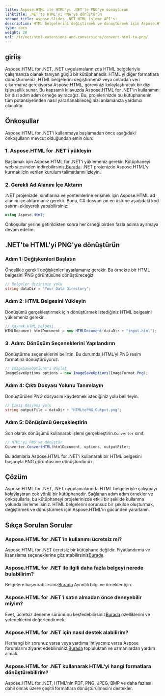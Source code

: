 ```yaml
---
title: Aspose.HTML ile HTML'yi .NET'te PNG'ye dönüştürün
linktitle: .NET'te HTML'yi PNG'ye dönüştürün
second_title: Aspose.Slides .NET HTML işleme API'si
description: HTML belgelerini değiştirmek ve dönüştürmek için Aspose.HTML for .NET'in nasıl kullanılacağını keşfedin. Etkili .NET geliştirme için adım adım kılavuz.
type: docs
weight: 20
url: /tr/net/html-extensions-and-conversions/convert-html-to-png/
---
```


## giriiş

Aspose.HTML for .NET, .NET uygulamalarınızda HTML belgeleriyle çalışmanıza olanak tanıyan güçlü bir kütüphanedir. HTML'yi diğer formatlara dönüştürmeniz, HTML belgelerini değiştirmeniz veya onlardan veri çıkarmanız gerekiyorsa Aspose.HTML, görevinizi kolaylaştıracak bir dizi işlevsellik sunar. Bu kapsamlı kılavuzda Aspose.HTML for .NET'in kullanımını bir dizi adım adım örneğe ayıracağız. Bu, projelerinizde bu kütüphanenin tüm potansiyelinden nasıl yararlanabileceğinizi anlamanıza yardımcı olacaktır.

## Önkoşullar

Aspose.HTML for .NET'i kullanmaya başlamadan önce aşağıdaki önkoşulların mevcut olduğundan emin olun:

### 1. Aspose.HTML for .NET'i yükleyin

 Başlamak için Aspose.HTML for .NET'i yüklemeniz gerekir. Kütüphaneyi web sitesinden indirebilirsiniz,[Burada](https://releases.aspose.com/html/net/). .NET projenizde Aspose.HTML'yi kurmak için verilen kurulum talimatlarını izleyin.

### 2. Gerekli Ad Alanını İçe Aktarın

.NET projenizde, sınıflarına ve yöntemlerine erişmek için Aspose.HTML ad alanını içe aktarmanız gerekir. Bunu, C# dosyanızın en üstüne aşağıdaki kod satırını ekleyerek yapabilirsiniz:

```csharp
using Aspose.Html;
```

Önkoşullar yerine getirildikten sonra her örneği birden fazla adıma ayırmaya devam edelim:

## .NET'te HTML'yi PNG'ye dönüştürün

### Adım 1: Değişkenleri Başlatın

Öncelikle gerekli değişkenleri ayarlamanız gerekir. Bu örnekte bir HTML belgesini PNG görüntüsüne dönüştüreceğiz.

```csharp
// Belgeler dizininin yolu
string dataDir = "Your Data Directory";
```

### Adım 2: HTML Belgesini Yükleyin

Dönüşümü gerçekleştirmek için dönüştürmek istediğiniz HTML belgesini yüklemeniz gerekir. 

```csharp
// Kaynak HTML belgesi
HTMLDocument htmlDocument = new HTMLDocument(dataDir + "input.html");
```

### 3. Adım: Dönüşüm Seçeneklerini Yapılandırın

Dönüştürme seçeneklerini belirtin. Bu durumda HTML'yi PNG resim formatına dönüştürüyoruz.

```csharp
// ImageSaveOptions'ı Başlat
ImageSaveOptions options = new ImageSaveOptions(ImageFormat.Png);
```

### Adım 4: Çıktı Dosyası Yolunu Tanımlayın

Dönüştürülen PNG dosyasını kaydetmek istediğiniz yolu belirleyin.

```csharp
// Çıkış dosyası yolu
string outputFile = dataDir + "HTMLtoPNG_Output.png";
```

### Adım 5: Dönüşümü Gerçekleştirin

 Son olarak dönüşümü kullanarak işlemi gerçekleştirin.`Converter` sınıf.

```csharp
// HTML'yi PNG'ye dönüştür
Converter.ConvertHTML(htmlDocument, options, outputFile);
```

Bu adımlarla Aspose.HTML for .NET'i kullanarak bir HTML belgesini başarıyla PNG görüntüsüne dönüştürdünüz.

## Çözüm

Aspose.HTML for .NET, .NET uygulamalarında HTML belgeleriyle çalışmayı kolaylaştıran çok yönlü bir kütüphanedir. Sağlanan adım adım örnekler ve önkoşullarla, bu kütüphaneyi projelerinizde etkili bir şekilde kullanma yolunda ilerlemelisiniz. HTML belgelerini sorunsuz bir şekilde oluşturmak, değiştirmek ve dönüştürmek için Aspose.HTML'in gücünden yararlanın.

## Sıkça Sorulan Sorular

### Aspose.HTML for .NET'in kullanımı ücretsiz mi?
 Aspose.HTML for .NET ücretsiz bir kütüphane değildir. Fiyatlandırma ve lisanslama seçeneklerine göz atabilirsiniz[Burada](https://purchase.aspose.com/buy).

### Aspose.HTML for .NET ile ilgili daha fazla belgeyi nerede bulabilirim?
 Belgelere başvurabilirsiniz[Burada](https://reference.aspose.com/html/net/) Ayrıntılı bilgi ve örnekler için.

### Aspose.HTML for .NET'i satın almadan önce deneyebilir miyim?
 Evet, ücretsiz deneme sürümünü keşfedebilirsiniz[Burada](https://releases.aspose.com/) özelliklerini ve yeteneklerini değerlendirmek.

### Aspose.HTML for .NET için nasıl destek alabilirim?
 Herhangi bir sorunuz varsa veya yardıma ihtiyacınız varsa Aspose forumlarını ziyaret edebilirsiniz.[Burada](https://forum.aspose.com/) topluluktan ve uzmanlardan yardım almak.

### Aspose.HTML for .NET kullanarak HTML'yi hangi formatlara dönüştürebilirim?
Aspose.HTML for .NET, HTML'nin PDF, PNG, JPEG, BMP ve daha fazlası dahil olmak üzere çeşitli formatlara dönüştürülmesini destekler.